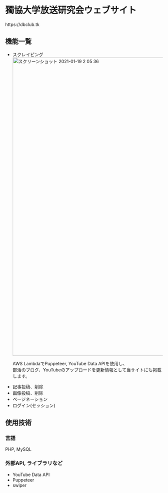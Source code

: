 <h1>獨協大学放送研究会ウェブサイト</h1>
https://dbclub.tk

<h2>機能一覧</h2>
<ul>
  <li>スクレイピング</li>
  <img width="954" alt="スクリーンショット 2021-01-19 2 05 36" src="https://user-images.githubusercontent.com/67939683/104945779-8a308b80-59fc-11eb-9309-87c16b876b14.png">
  <p>AWS LambdaでPuppeteer, YouTube Data APIを使用し、<br>部活のブログ、YouTubeのアップロードを更新情報として当サイトにも掲載します。</p>
  <li>記事投稿、削除</li>
  <li>画像投稿、削除</li>
  <li>ページネーション</li>
  <li>ログイン(セッション)</li>
</ul>

<h2>使用技術</h2>
<h3>言語</h3>
<p>PHP, MySQL</p>

<h3>外部API, ライブラリなど</h3>
<ul>
  <li>YouTube Data API</li>
  <li>Puppeteer</li>
  <li>swiper</li>
</ul>

